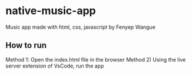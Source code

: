 # native-music-app
Music app made with html, css, javascript by Fenyep Wangue

## How to run
Method 1: Open the index.html file in the browser
Method 2) Using the live server extension of VsCode, run the app
